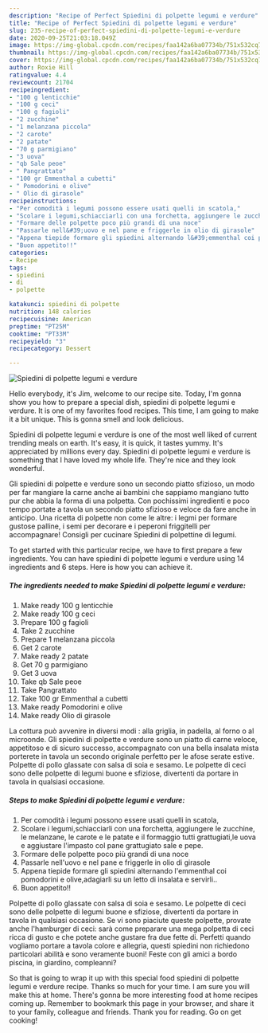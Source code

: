 ```yaml
---
description: "Recipe of Perfect Spiedini di polpette legumi e verdure"
title: "Recipe of Perfect Spiedini di polpette legumi e verdure"
slug: 235-recipe-of-perfect-spiedini-di-polpette-legumi-e-verdure
date: 2020-09-25T21:03:18.049Z
image: https://img-global.cpcdn.com/recipes/faa142a6ba07734b/751x532cq70/spiedini-di-polpette-legumi-e-verdure-recipe-main-photo.jpg
thumbnail: https://img-global.cpcdn.com/recipes/faa142a6ba07734b/751x532cq70/spiedini-di-polpette-legumi-e-verdure-recipe-main-photo.jpg
cover: https://img-global.cpcdn.com/recipes/faa142a6ba07734b/751x532cq70/spiedini-di-polpette-legumi-e-verdure-recipe-main-photo.jpg
author: Roxie Hill
ratingvalue: 4.4
reviewcount: 21704
recipeingredient:
- "100 g lenticchie"
- "100 g ceci"
- "100 g fagioli"
- "2 zucchine"
- "1 melanzana piccola"
- "2 carote"
- "2 patate"
- "70 g parmigiano"
- "3 uova"
- "qb Sale peoe"
- " Pangrattato"
- "100 gr Emmenthal a cubetti"
- " Pomodorini e olive"
- " Olio di girasole"
recipeinstructions:
- "Per comodità i legumi possono essere usati quelli in scatola,"
- "Scolare i legumi,schiacciarli con una forchetta, aggiungere le zucchine, le melanzane, le carote e le patate e il formaggio tutti grattugiati,le uova e aggiustare l&#39;impasto col pane grattugiato sale e pepe."
- "Formare delle polpette poco più grandi di una noce"
- "Passarle nell&#39;uovo e nel pane e friggerle in olio di girasole"
- "Appena tiepide formare gli spiedini alternando l&#39;emmenthal coi pomodorini e olive,adagiarli su un letto di insalata e servirli.."
- "Buon appetito!!"
categories:
- Recipe
tags:
- spiedini
- di
- polpette

katakunci: spiedini di polpette 
nutrition: 148 calories
recipecuisine: American
preptime: "PT25M"
cooktime: "PT33M"
recipeyield: "3"
recipecategory: Dessert

---
```



![Spiedini di polpette legumi e verdure](https://img-global.cpcdn.com/recipes/faa142a6ba07734b/751x532cq70/spiedini-di-polpette-legumi-e-verdure-recipe-main-photo.jpg)

Hello everybody, it's Jim, welcome to our recipe site. Today, I'm gonna show you how to prepare a special dish, spiedini di polpette legumi e verdure. It is one of my favorites food recipes. This time, I am going to make it a bit unique. This is gonna smell and look delicious.

Spiedini di polpette legumi e verdure is one of the most well liked of current trending meals on earth. It's easy, it is quick, it tastes yummy. It's appreciated by millions every day. Spiedini di polpette legumi e verdure is something that I have loved my whole life. They're nice and they look wonderful.

Gli spiedini di polpette e verdure sono un secondo piatto sfizioso, un modo per far mangiare la carne anche ai bambini che sappiamo mangiano tutto pur che abbia la forma di una polpetta. Con pochissimi ingredienti e poco tempo portate a tavola un secondo piatto sfizioso e veloce da fare anche in anticipo. Una ricetta di polpette non come le altre: i legmi per formare gustose palline, i semi per decorare e i peperoni friggitelli per accompagnare! Consigli per cucinare Spiedini di polpettine di legumi.


To get started with this particular recipe, we have to first prepare a few ingredients. You can have spiedini di polpette legumi e verdure using 14 ingredients and 6 steps. Here is how you can achieve it.

<!--inarticleads1-->

##### The ingredients needed to make Spiedini di polpette legumi e verdure:

1. Make ready 100 g lenticchie
1. Make ready 100 g ceci
1. Prepare 100 g fagioli
1. Take 2 zucchine
1. Prepare 1 melanzana piccola
1. Get 2 carote
1. Make ready 2 patate
1. Get 70 g parmigiano
1. Get 3 uova
1. Take qb Sale peoe
1. Take  Pangrattato
1. Take 100 gr Emmenthal a cubetti
1. Make ready  Pomodorini e olive
1. Make ready  Olio di girasole


La cottura può avvenire in diversi modi : alla griglia, in padella, al forno o al microonde. Gli spiedini di polpette e verdure sono un piatto di carne veloce, appetitoso e di sicuro successo, accompagnato con una bella insalata mista porterete in tavola un secondo originale perfetto per le afose serate estive. Polpette di pollo glassate con salsa di soia e sesamo. Le polpette di ceci sono delle polpette di legumi buone e sfiziose, divertenti da portare in tavola in qualsiasi occasione. 

<!--inarticleads2-->

##### Steps to make Spiedini di polpette legumi e verdure:

1. Per comodità i legumi possono essere usati quelli in scatola,
1. Scolare i legumi,schiacciarli con una forchetta, aggiungere le zucchine, le melanzane, le carote e le patate e il formaggio tutti grattugiati,le uova e aggiustare l&#39;impasto col pane grattugiato sale e pepe.
1. Formare delle polpette poco più grandi di una noce
1. Passarle nell&#39;uovo e nel pane e friggerle in olio di girasole
1. Appena tiepide formare gli spiedini alternando l&#39;emmenthal coi pomodorini e olive,adagiarli su un letto di insalata e servirli..
1. Buon appetito!!


Polpette di pollo glassate con salsa di soia e sesamo. Le polpette di ceci sono delle polpette di legumi buone e sfiziose, divertenti da portare in tavola in qualsiasi occasione. Se vi sono piaciute queste polpette, provate anche l&#39;hamburger di ceci: sarà come preparare una mega polpetta di ceci ricca di gusto e che potete anche gustare fra due fette di. Perfetti quando vogliamo portare a tavola colore e allegria, questi spiedini non richiedono particolari abilità e sono veramente buoni! Feste con gli amici a bordo piscina, in giardino, compleanni? 

So that is going to wrap it up with this special food spiedini di polpette legumi e verdure recipe. Thanks so much for your time. I am sure you will make this at home. There's gonna be more interesting food at home recipes coming up. Remember to bookmark this page in your browser, and share it to your family, colleague and friends. Thank you for reading. Go on get cooking!
